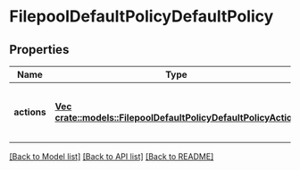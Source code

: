 # FilepoolDefaultPolicyDefaultPolicy

## Properties
Name | Type | Description | Notes
------------ | ------------- | ------------- | -------------
**actions** | [**Vec <crate::models::FilepoolDefaultPolicyDefaultPolicyAction>**](FilepoolDefaultPolicyDefault-PolicyAction.md) | A list of actions to be taken for matching files | [optional] [default to null]

[[Back to Model list]](../README.md#documentation-for-models) [[Back to API list]](../README.md#documentation-for-api-endpoints) [[Back to README]](../README.md)


